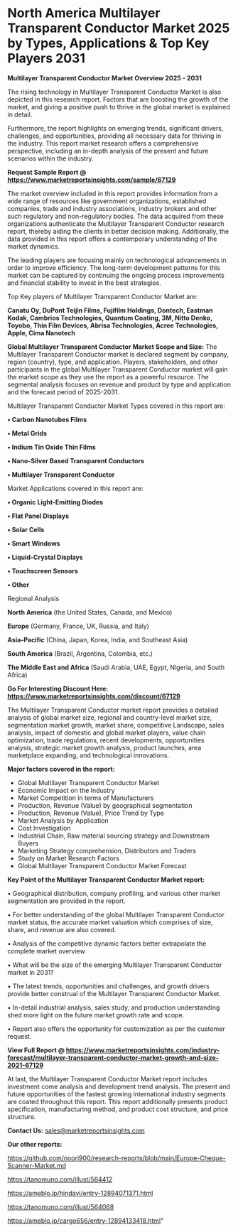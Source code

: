 # North America Multilayer Transparent Conductor Market 2025 by Types, Applications & Top Key Players 2031

<Strong> Multilayer Transparent Conductor Market Overview 2025 - 2031</strong>

The rising technology in Multilayer Transparent Conductor Market is also depicted in this research report. Factors that are boosting the growth of the market, and giving a positive push to thrive in the global market is explained in detail.

Furthermore, the report highlights on emerging trends, significant drivers, challenges, and opportunities, providing all necessary data for thriving in the industry. This report market research offers a comprehensive perspective, including an in-depth analysis of the present and future scenarios within the industry.

<strong>Request Sample Report @ <a href=https://www.marketreportsinsights.com/sample/67129>https://www.marketreportsinsights.com/sample/67129</a></strong>

The market overview included in this report provides information from a wide range of resources like government organizations, established companies, trade and industry associations, industry brokers and other such regulatory and non-regulatory bodies. The data acquired from these organizations authenticate the Multilayer Transparent Conductor research report, thereby aiding the clients in better decision making. Additionally, the data provided in this report offers a contemporary understanding of the market dynamics.

The leading players are focusing mainly on technological advancements in order to improve efficiency. The long-term development patterns for this market can be captured by continuing the ongoing process improvements and financial stability to invest in the best strategies.

Top Key players of Multilayer Transparent Conductor Market are:

<strong>Canatu Oy, DuPont Teijin Films, Fujifilm Holdings, Dontech, Eastman Kodak, Cambrios Technologies, Quantum Coating, 3M, Nitto Denko, Toyobo, Thin Film Devices, Abrisa Technologies, Acree Technologies, Apple, Cima Nanotech</strong>

<strong><b>Global Multilayer Transparent Conductor Market Scope and Size:</b></strong>
The Multilayer Transparent Conductor market is declared segment by company, region (country), type, and application. Players, stakeholders, and other participants in the global Multilayer Transparent Conductor market will gain the market scope as they use the report as a powerful resource. The segmental analysis focuses on revenue and product by type and application and the forecast period of 2025-2031.

Multilayer Transparent Conductor Market Types covered in this report are:

<strong>• Carbon Nanotubes Films

• Metal Grids

• Indium Tin Oxide Thin Films

• Nano-Silver Based Transparent Conductors

• Multilayer Transparent Conductor</strong>

Market Applications covered in this report are:

<strong>• Organic Light-Emitting Diodes

• Flat Panel Displays

• Solar Cells

• Smart Windows

• Liquid-Crystal Displays

• Touchscreen Sensors

• Other</strong> 

Regional Analysis

<strong>North America</strong> (the United States, Canada, and Mexico)

<strong>Europe</strong> (Germany, France, UK, Russia, and Italy)

<strong>Asia-Pacific</strong> (China, Japan, Korea, India, and Southeast Asia)

<strong>South America</strong> (Brazil, Argentina, Colombia, etc.)

<strong>The Middle East and Africa</strong> (Saudi Arabia, UAE, Egypt, Nigeria, and South Africa)

<strong>Go For Interesting Discount Here: <a href=https://www.marketreportsinsights.com/discount/67129>https://www.marketreportsinsights.com/discount/67129</a></strong>

The Multilayer Transparent Conductor market report provides a detailed analysis of global market size, regional and country-level market size, segmentation market growth, market share, competitive Landscape, sales analysis, impact of domestic and global market players, value chain optimization, trade regulations, recent developments, opportunities analysis, strategic market growth analysis, product launches, area marketplace expanding, and technological innovations.

<strong><b>Major factors covered in the report:</b></strong>
<ul>
  <li>Global Multilayer Transparent Conductor Market </li>
  <li>Economic Impact on the Industry</li>
  <li>Market Competition in terms of Manufacturers</li>
  <li>Production, Revenue (Value) by geographical segmentation</li>
  <li>Production, Revenue (Value), Price Trend by Type</li>
  <li>Market Analysis by Application</li>
  <li>Cost Investigation</li>
  <li>Industrial Chain, Raw material sourcing strategy and Downstream Buyers</li>
  <li>Marketing Strategy comprehension, Distributors and Traders</li>
  <li>Study on Market Research Factors</li>
  <li>Global Multilayer Transparent Conductor Market Forecast</li>
</ul>

<strong><b>Key Point of the Multilayer Transparent Conductor Market report:</b></strong>

• Geographical distribution, company profiling, and various other market segmentation are provided in the report.

• For better understanding of the global Multilayer Transparent Conductor market status, the accurate market valuation which comprises of size, share, and revenue are also covered.

• Analysis of the competitive dynamic factors better extrapolate the complete market overview

• What will be the size of the emerging Multilayer Transparent Conductor market in 2031?

• The latest trends, opportunities and challenges, and growth drivers provide better construal of the Multilayer Transparent Conductor Market.

• In-detail industrial analysis, sales study, and production understanding shed more light on the future market growth rate and scope.

• Report also offers the opportunity for customization as per the customer request.

<strong><b>View Full Report @ <a href=https://www.marketreportsinsights.com/industry-forecast/multilayer-transparent-conductor-market-growth-and-size-2021-67129>https://www.marketreportsinsights.com/industry-forecast/multilayer-transparent-conductor-market-growth-and-size-2021-67129</a></b></strong>


At last, the Multilayer Transparent Conductor Market report includes investment come analysis and development trend analysis. The present and future opportunities of the fastest growing international industry segments are coated throughout this report. This report additionally presents product specification, manufacturing method, and product cost structure, and price structure.

<strong>Contact Us:</strong>
sales@marketreportsinsights.com

<strong>Our other reports:</strong>

<a href=https://github.com/noori900/research-reports/blob/main/Europe-Cheque-Scanner-Market.md>https://github.com/noori900/research-reports/blob/main/Europe-Cheque-Scanner-Market.md</a>

<a href=https://tanomuno.com/illust/564412>https://tanomuno.com/illust/564412</a>

<a href=https://ameblo.jp/hindavi/entry-12894071371.html>https://ameblo.jp/hindavi/entry-12894071371.html</a>

<a href=https://tanomuno.com/illust/564068>https://tanomuno.com/illust/564068</a>

<a href=https://ameblo.jp/cargo656/entry-12894133418.html>https://ameblo.jp/cargo656/entry-12894133418.html</a>"
